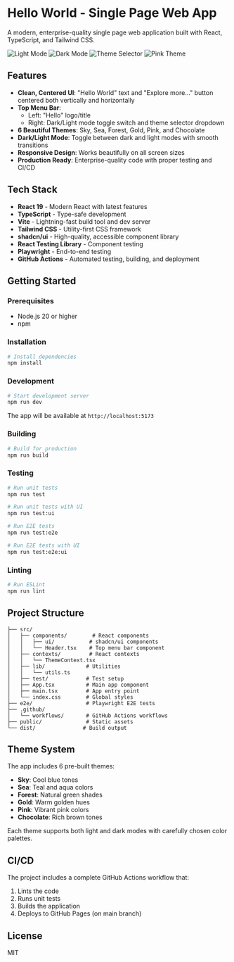 # Hello World - Single Page Web App

A modern, enterprise-quality single page web application built with React, TypeScript, and Tailwind CSS.

![Light Mode](https://github.com/user-attachments/assets/4e46b58a-75da-4f26-95b9-9c87ce0d47a4)
![Dark Mode](https://github.com/user-attachments/assets/06350b66-3c22-4127-9f96-ca70af0430b8)
![Theme Selector](https://github.com/user-attachments/assets/ce994d82-e2a0-46ea-98d2-69353612ea81)
![Pink Theme](https://github.com/user-attachments/assets/03579323-4f6e-4636-8aeb-cafe0148cd99)

## Features

- **Clean, Centered UI**: "Hello World" text and "Explore more..." button centered both vertically and horizontally
- **Top Menu Bar**: 
  - Left: "Hello" logo/title
  - Right: Dark/Light mode toggle switch and theme selector dropdown
- **6 Beautiful Themes**: Sky, Sea, Forest, Gold, Pink, and Chocolate
- **Dark/Light Mode**: Toggle between dark and light modes with smooth transitions
- **Responsive Design**: Works beautifully on all screen sizes
- **Production Ready**: Enterprise-quality code with proper testing and CI/CD

## Tech Stack

- **React 19** - Modern React with latest features
- **TypeScript** - Type-safe development
- **Vite** - Lightning-fast build tool and dev server
- **Tailwind CSS** - Utility-first CSS framework
- **shadcn/ui** - High-quality, accessible component library
- **React Testing Library** - Component testing
- **Playwright** - End-to-end testing
- **GitHub Actions** - Automated testing, building, and deployment

## Getting Started

### Prerequisites

- Node.js 20 or higher
- npm

### Installation

```bash
# Install dependencies
npm install
```

### Development

```bash
# Start development server
npm run dev
```

The app will be available at `http://localhost:5173`

### Building

```bash
# Build for production
npm run build
```

### Testing

```bash
# Run unit tests
npm run test

# Run unit tests with UI
npm run test:ui

# Run E2E tests
npm run test:e2e

# Run E2E tests with UI
npm run test:e2e:ui
```

### Linting

```bash
# Run ESLint
npm run lint
```

## Project Structure

```
├── src/
│   ├── components/        # React components
│   │   ├── ui/           # shadcn/ui components
│   │   └── Header.tsx    # Top menu bar component
│   ├── contexts/         # React contexts
│   │   └── ThemeContext.tsx
│   ├── lib/             # Utilities
│   │   └── utils.ts
│   ├── test/            # Test setup
│   ├── App.tsx          # Main app component
│   ├── main.tsx         # App entry point
│   └── index.css        # Global styles
├── e2e/                 # Playwright E2E tests
├── .github/
│   └── workflows/       # GitHub Actions workflows
├── public/              # Static assets
└── dist/               # Build output
```

## Theme System

The app includes 6 pre-built themes:
- **Sky**: Cool blue tones
- **Sea**: Teal and aqua colors
- **Forest**: Natural green shades
- **Gold**: Warm golden hues
- **Pink**: Vibrant pink colors
- **Chocolate**: Rich brown tones

Each theme supports both light and dark modes with carefully chosen color palettes.

## CI/CD

The project includes a complete GitHub Actions workflow that:
1. Lints the code
2. Runs unit tests
3. Builds the application
4. Deploys to GitHub Pages (on main branch)

## License

MIT

